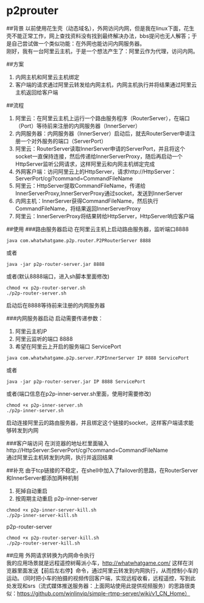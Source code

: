 # p2prouter

##背景
以前使用花生壳（动态域名），外网访问内网，但是我在linux下面，花生壳不能正常工作，网上查找资料没有找到最终解决办法，bbs提问也无人解答；于是自己尝试做一个类似功能：在外网也能访问内网服务器。  
刚好，我有一台阿里云主机，于是一个想法产生了：阿里云作为代理，访问内网。

##方案
1. 内网主机和阿里云主机绑定
2. 客户端的请求通过阿里云转发给内网主机，内网主机执行并将结果通过阿里云主机返回给客户端

##流程
1. 阿里云：在阿里云主机上运行一个路由服务程序（RouterServer），在端口（Port）等待前来注册的内网服务器（InnerServer）
2. 内网服务器：内网服务器（InnerServer）启动后，就去RouterServer申请注册一个对外服务的端口（ServerPort）
3. 阿里云：RouterServer读取InnerServer申请的ServerPort，并且将这个socket一直保持连接，然后传递给InnerServerProxy，随后再启动一个HttpServer监听公网请求，这样阿里云和内网主机绑定完成
4. 外网客户端：访问阿里云上的HttpServer，请求http://HttpServer：ServerPort/cgi?command=CommandFileName
5. 阿里云：HttpServer提取CommandFileName，传递给InnerServerProxy,InnerServerProxy通过socket，发送到InnerServer
6. 内网主机：InnerServer获得CommandFileName，然后执行CommandFileName，将结果返回InnerServerProxy
7. 阿里云：InnerServerProxy将结果转给HttpServer，HttpServer响应客户端

##使用
###路由服务器启动
在阿里云主机上启动路由服务器，监听端口8888
```shell
java com.whatwhatgame.p2p.router.P2PRouterServer 8888
```
或者
```shell
java -jar p2p-router-server.jar 8888
```
或者(默认8888端口，进入sh脚本里面修改)
```shell
chmod +x p2p-router-server.sh
./p2p-router-server.sh
```
启动后在8888等待前来注册的内网服务器

###内网服务器启动
启动需要传递参数：  
1. 阿里云主机IP  
2. 阿里云监听的端口 8888  
3. 希望在阿里云上开启的服务端口 ServicePort  
```shell
java com.whatwhatgame.p2p.server.P2PInnerServer IP 8888 ServicePort
```
或者
```shell
java -jar p2p-router-server.jar IP 8888 ServicePort
```
或者(端口信息在p2p-inner-server.sh里面，使用时需要修改)
```shell
chmod +x p2p-inner-server.sh
./p2p-inner-server.sh
```
启动连接阿里云的路由服务器，并且绑定这个链接的socket，这样客户端请求能够转发到内网

###客户端访问
在浏览器的地址栏里面输入  
http://HttpServer:ServerPort/cgi?command=CommandFileName  
通过阿里云主机转发到内网，执行并返回结果  

##补充
由于tcp链接的不稳定，在shell中加入了failover的思路，在RouterServer和InnerServer都添加两种机制  
1. 死掉自动重启  
2. 按周期主动重启
p2p-inner-server
```shell
chmod +x p2p-inner-server-kill.sh
./p2p-inner-server-kill.sh
```
p2p-router-server
```shell
chmod +x p2p-router-server-kill.sh
./p2p-router-server-kill.sh
```

##应用
外网请求转换为内网命令执行  
我的应用场景就是远程遥控树莓派小车，http://whatwhatgame.com/   这样在浏览器里面发送【前后左右停】命令，通过阿里云转发到内网执行，从而控制小车的运动。（同时把小车的拍摄的视频传回客户端，实现远程收看，远程遥控，写到此处发现和srs（流式媒体推送服务器：上面网站使用此提供视频服务）的思路很类似：https://github.com/winlinvip/simple-rtmp-server/wiki/v1_CN_Home）
